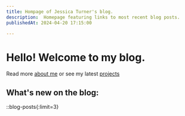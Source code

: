 ```yaml
---
title: Hompage of Jessica Turner's blog.
description:  Homepage featuring links to most recent blog posts.
publishedAt: 2024-04-20 17:15:00

---
```



# Hello!  Welcome to my blog.



Read more [about me](/about) or see my latest [projects](/projects)



## What's new on the blog:

::blog-posts{:limit=3}
